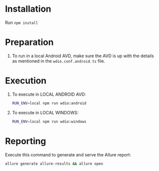 # Installation

Run `npm install`

# Preparation

1. To run in a local Android AVD, make sure the AVD is up with the details as mentioned in the `wdio.conf.android.ts` file.

# Execution

1. To execute in LOCAL ANDROID AVD:
    ```sh
    RUN_ENV=local npm run wdio:android
    ```
2. To execute in LOCAL WINDOWS:
    ```sh
    RUN_ENV=local npm run wdio:windows
    ```

# Reporting

Execute this command to generate and serve the Allure report:
```sh
allure generate allure-results && allure open